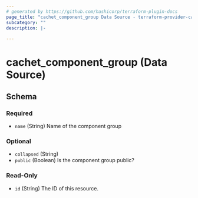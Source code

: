 ```yaml
---
# generated by https://github.com/hashicorp/terraform-plugin-docs
page_title: "cachet_component_group Data Source - terraform-provider-cachet"
subcategory: ""
description: |-
  
---
```


# cachet_component_group (Data Source)





<!-- schema generated by tfplugindocs -->
## Schema

### Required

- `name` (String) Name of the component group

### Optional

- `collapsed` (String)
- `public` (Boolean) Is the component group public?

### Read-Only

- `id` (String) The ID of this resource.


